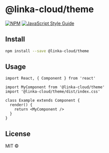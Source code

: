 # @linka-cloud/theme

> 

[![NPM](https://img.shields.io/npm/v/@linka-cloud/theme.svg)](https://www.npmjs.com/package/@linka-cloud/theme) [![JavaScript Style Guide](https://img.shields.io/badge/code_style-standard-brightgreen.svg)](https://standardjs.com)

## Install

```bash
npm install --save @linka-cloud/theme
```

## Usage

```tsx
import React, { Component } from 'react'

import MyComponent from '@linka-cloud/theme'
import '@linka-cloud/theme/dist/index.css'

class Example extends Component {
  render() {
    return <MyComponent />
  }
}
```

## License

MIT © [](https://github.com/)
